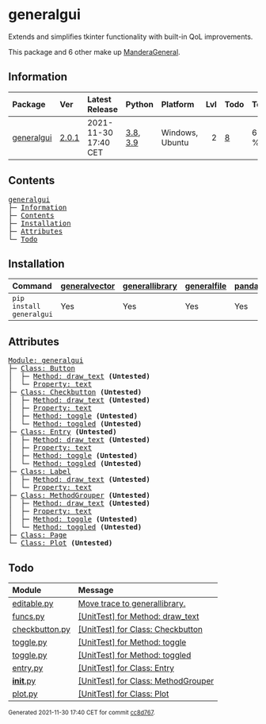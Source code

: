 # generalgui
Extends and simplifies tkinter functionality with built-in QoL improvements.

This package and 6 other make up [ManderaGeneral](https://github.com/ManderaGeneral).

## Information
| Package                                                    | Ver                                           | Latest Release       | Python                                                                                                                   | Platform        |   Lvl | Todo                                                   | Tests   |
|:-----------------------------------------------------------|:----------------------------------------------|:---------------------|:-------------------------------------------------------------------------------------------------------------------------|:----------------|------:|:-------------------------------------------------------|:--------|
| [generalgui](https://github.com/ManderaGeneral/generalgui) | [2.0.1](https://pypi.org/project/generalgui/) | 2021-11-30 17:40 CET | [3.8](https://www.python.org/downloads/release/python-380/), [3.9](https://www.python.org/downloads/release/python-390/) | Windows, Ubuntu |     2 | [8](https://github.com/ManderaGeneral/generalgui#Todo) | 69.5 %  |

## Contents
<pre>
<a href='#generalgui'>generalgui</a>
├─ <a href='#Information'>Information</a>
├─ <a href='#Contents'>Contents</a>
├─ <a href='#Installation'>Installation</a>
├─ <a href='#Attributes'>Attributes</a>
└─ <a href='#Todo'>Todo</a>
</pre>

## Installation
| Command                  | <a href='https://pypi.org/project/generalvector'>generalvector</a>   | <a href='https://pypi.org/project/generallibrary'>generallibrary</a>   | <a href='https://pypi.org/project/generalfile'>generalfile</a>   | <a href='https://pypi.org/project/pandas'>pandas</a>   | <a href='https://pypi.org/project/numpy'>numpy</a>   |
|:-------------------------|:---------------------------------------------------------------------|:-----------------------------------------------------------------------|:-----------------------------------------------------------------|:-------------------------------------------------------|:-----------------------------------------------------|
| `pip install generalgui` | Yes                                                                  | Yes                                                                    | Yes                                                              | Yes                                                    | Yes                                                  |

## Attributes
<pre>
<a href='https://github.com/ManderaGeneral/generalgui/blob/cc8d767/generalgui/__init__.py#L1'>Module: generalgui</a>
├─ <a href='https://github.com/ManderaGeneral/generalgui/blob/cc8d767/generalgui/elements/button.py#L1'>Class: Button</a>
│  ├─ <a href='https://github.com/ManderaGeneral/generalgui/blob/cc8d767/generalgui/properties/funcs.py#L1'>Method: draw_text</a> <b>(Untested)</b>
│  └─ <a href='https://github.com/ManderaGeneral/generalgui/blob/cc8d767/generalgui/properties/text.py#L1'>Property: text</a>
├─ <a href='https://github.com/ManderaGeneral/generalgui/blob/cc8d767/generalgui/elements/checkbutton.py#L1'>Class: Checkbutton</a> <b>(Untested)</b>
│  ├─ <a href='https://github.com/ManderaGeneral/generalgui/blob/cc8d767/generalgui/properties/funcs.py#L1'>Method: draw_text</a> <b>(Untested)</b>
│  ├─ <a href='https://github.com/ManderaGeneral/generalgui/blob/cc8d767/generalgui/properties/text.py#L1'>Property: text</a>
│  ├─ <a href='https://github.com/ManderaGeneral/generalgui/blob/cc8d767/generalgui/properties/toggle.py#L1'>Method: toggle</a> <b>(Untested)</b>
│  └─ <a href='https://github.com/ManderaGeneral/generalgui/blob/cc8d767/generalgui/properties/toggle.py#L1'>Method: toggled</a> <b>(Untested)</b>
├─ <a href='https://github.com/ManderaGeneral/generalgui/blob/cc8d767/generalgui/elements/entry.py#L1'>Class: Entry</a> <b>(Untested)</b>
│  ├─ <a href='https://github.com/ManderaGeneral/generalgui/blob/cc8d767/generalgui/properties/funcs.py#L1'>Method: draw_text</a> <b>(Untested)</b>
│  ├─ <a href='https://github.com/ManderaGeneral/generalgui/blob/cc8d767/generalgui/properties/text.py#L1'>Property: text</a>
│  ├─ <a href='https://github.com/ManderaGeneral/generalgui/blob/cc8d767/generalgui/properties/toggle.py#L1'>Method: toggle</a> <b>(Untested)</b>
│  └─ <a href='https://github.com/ManderaGeneral/generalgui/blob/cc8d767/generalgui/properties/toggle.py#L1'>Method: toggled</a> <b>(Untested)</b>
├─ <a href='https://github.com/ManderaGeneral/generalgui/blob/cc8d767/generalgui/elements/label.py#L1'>Class: Label</a>
│  ├─ <a href='https://github.com/ManderaGeneral/generalgui/blob/cc8d767/generalgui/properties/funcs.py#L1'>Method: draw_text</a> <b>(Untested)</b>
│  └─ <a href='https://github.com/ManderaGeneral/generalgui/blob/cc8d767/generalgui/properties/text.py#L1'>Property: text</a>
├─ <a href='https://github.com/ManderaGeneral/generalgui/blob/cc8d767/generalgui/__init__.py#L1'>Class: MethodGrouper</a> <b>(Untested)</b>
│  ├─ <a href='https://github.com/ManderaGeneral/generalgui/blob/cc8d767/generalgui/properties/funcs.py#L1'>Method: draw_text</a> <b>(Untested)</b>
│  ├─ <a href='https://github.com/ManderaGeneral/generalgui/blob/cc8d767/generalgui/properties/text.py#L1'>Property: text</a>
│  ├─ <a href='https://github.com/ManderaGeneral/generalgui/blob/cc8d767/generalgui/properties/toggle.py#L1'>Method: toggle</a> <b>(Untested)</b>
│  └─ <a href='https://github.com/ManderaGeneral/generalgui/blob/cc8d767/generalgui/properties/toggle.py#L1'>Method: toggled</a> <b>(Untested)</b>
├─ <a href='https://github.com/ManderaGeneral/generalgui/blob/cc8d767/generalgui/elements/page.py#L1'>Class: Page</a>
└─ <a href='https://github.com/ManderaGeneral/generalgui/blob/cc8d767/generalgui/pages/plot.py#L1'>Class: Plot</a> <b>(Untested)</b>
</pre>

## Todo
| Module                                                                                                                      | Message                                                                                                                                         |
|:----------------------------------------------------------------------------------------------------------------------------|:------------------------------------------------------------------------------------------------------------------------------------------------|
| <a href='https://github.com/ManderaGeneral/generalgui/blob/master/generalgui/properties/editable.py#L1'>editable.py</a>     | <a href='https://github.com/ManderaGeneral/generalgui/blob/master/generalgui/properties/editable.py#L5'>Move trace to generallibrary.</a>       |
| <a href='https://github.com/ManderaGeneral/generalgui/blob/master/generalgui/properties/funcs.py#L1'>funcs.py</a>           | <a href='https://github.com/ManderaGeneral/generalgui/blob/master/generalgui/properties/funcs.py#L19'>[UnitTest] for Method: draw_text</a>      |
| <a href='https://github.com/ManderaGeneral/generalgui/blob/master/generalgui/elements/checkbutton.py#L1'>checkbutton.py</a> | <a href='https://github.com/ManderaGeneral/generalgui/blob/master/generalgui/elements/checkbutton.py#L10'>[UnitTest] for Class: Checkbutton</a> |
| <a href='https://github.com/ManderaGeneral/generalgui/blob/master/generalgui/properties/toggle.py#L1'>toggle.py</a>         | <a href='https://github.com/ManderaGeneral/generalgui/blob/master/generalgui/properties/toggle.py#L23'>[UnitTest] for Method: toggle</a>        |
| <a href='https://github.com/ManderaGeneral/generalgui/blob/master/generalgui/properties/toggle.py#L1'>toggle.py</a>         | <a href='https://github.com/ManderaGeneral/generalgui/blob/master/generalgui/properties/toggle.py#L20'>[UnitTest] for Method: toggled</a>       |
| <a href='https://github.com/ManderaGeneral/generalgui/blob/master/generalgui/elements/entry.py#L1'>entry.py</a>             | <a href='https://github.com/ManderaGeneral/generalgui/blob/master/generalgui/elements/entry.py#L10'>[UnitTest] for Class: Entry</a>             |
| <a href='https://github.com/ManderaGeneral/generalgui/blob/master/generalgui/__init__.py#L1'>__init__.py</a>                | <a href='https://github.com/ManderaGeneral/generalgui/blob/master/generalgui/__init__.py#L9'>[UnitTest] for Class: MethodGrouper</a>            |
| <a href='https://github.com/ManderaGeneral/generalgui/blob/master/generalgui/pages/plot.py#L1'>plot.py</a>                  | <a href='https://github.com/ManderaGeneral/generalgui/blob/master/generalgui/pages/plot.py#L5'>[UnitTest] for Class: Plot</a>                   |

<sup>
Generated 2021-11-30 17:40 CET for commit <a href='https://github.com/ManderaGeneral/generalgui/commit/cc8d767'>cc8d767</a>.
</sup>

